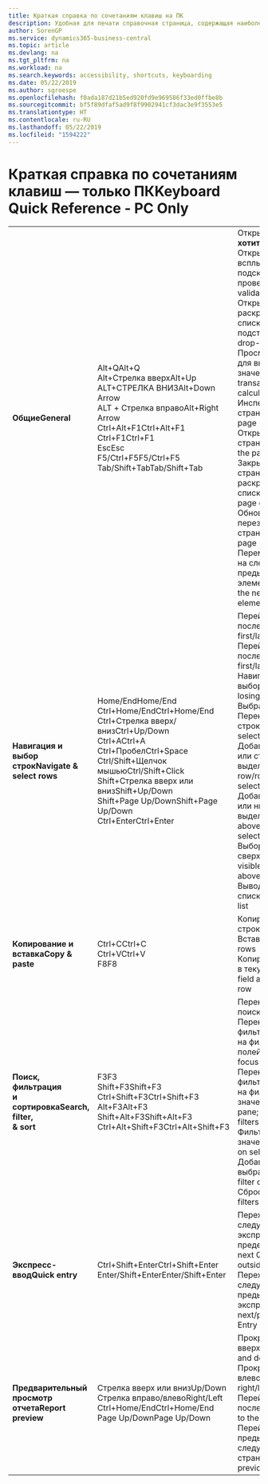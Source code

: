 ```yaml
---
title: Краткая справка по сочетаниям клавиш на ПК
description: Удобная для печати справочная страница, содержащая наиболее популярные сочетания клавиш для пользователей ПК.
author: SorenGP
ms.service: dynamics365-business-central
ms.topic: article
ms.devlang: na
ms.tgt_pltfrm: na
ms.workload: na
ms.search.keywords: accessibility, shortcuts, keyboarding
ms.date: 05/22/2019
ms.author: sgroespe
ms.openlocfilehash: f0ada187d21b5ed920fd9e969586f33ed0ffbe8b
ms.sourcegitcommit: bf5f89dfaf5ad9f8f9902941cf3dac3e9f3553e5
ms.translationtype: HT
ms.contentlocale: ru-RU
ms.lasthandoff: 05/22/2019
ms.locfileid: "1594222"
---
```

# <a name="keyboard-quick-reference---pc-only"></a><span data-ttu-id="c8643-103">Краткая справка по сочетаниям клавиш — только ПК</span><span class="sxs-lookup"><span data-stu-id="c8643-103">Keyboard Quick Reference - PC Only</span></span>

||||  
|----------------|-----------|----------------|
|<span data-ttu-id="c8643-104">**Общие**</span><span class="sxs-lookup"><span data-stu-id="c8643-104">**General**</span></span>|<span data-ttu-id="c8643-105">Alt+Q</span><span class="sxs-lookup"><span data-stu-id="c8643-105">Alt+Q</span></span><br /><span data-ttu-id="c8643-106">Alt+Стрелка вверх</span><span class="sxs-lookup"><span data-stu-id="c8643-106">Alt+Up</span></span><br /><span data-ttu-id="c8643-107">ALT+СТРЕЛКА ВНИЗ</span><span class="sxs-lookup"><span data-stu-id="c8643-107">Alt+Down Arrow</span></span><br /><span data-ttu-id="c8643-108">ALT + Стрелка вправо</span><span class="sxs-lookup"><span data-stu-id="c8643-108">Alt+Right Arrow</span></span><br /><span data-ttu-id="c8643-109">Ctrl+Alt+F1</span><span class="sxs-lookup"><span data-stu-id="c8643-109">Ctrl+Alt+F1</span></span><br /><span data-ttu-id="c8643-110">Ctrl+F1</span><span class="sxs-lookup"><span data-stu-id="c8643-110">Ctrl+F1</span></span><br /><span data-ttu-id="c8643-111">Esc</span><span class="sxs-lookup"><span data-stu-id="c8643-111">Esc</span></span><br /><span data-ttu-id="c8643-112">F5/Ctrl+F5</span><span class="sxs-lookup"><span data-stu-id="c8643-112">F5/Ctrl+F5</span></span><br /><span data-ttu-id="c8643-113">Tab/Shift+Tab</span><span class="sxs-lookup"><span data-stu-id="c8643-113">Tab/Shift+Tab</span></span><br />|<span data-ttu-id="c8643-114">Открытие **Что вы хотите**</span><span class="sxs-lookup"><span data-stu-id="c8643-114">Open **Tell me**</span></span><br /><span data-ttu-id="c8643-115">Открытие всплывающей подсказки или ошибки проверки</span><span class="sxs-lookup"><span data-stu-id="c8643-115">Open tooltip or validation error</span></span><br /><span data-ttu-id="c8643-116">Открытие раскрывающегося списка или поля подстановки</span><span class="sxs-lookup"><span data-stu-id="c8643-116">Open a drop-down or look up</span></span><br /><span data-ttu-id="c8643-117">Просмотр транзакций для вычисляемого значения</span><span class="sxs-lookup"><span data-stu-id="c8643-117">See the transactions for calculated value</span></span><br /><span data-ttu-id="c8643-118">Инспекция страницы</span><span class="sxs-lookup"><span data-stu-id="c8643-118">Inspect the page</span></span><br /><span data-ttu-id="c8643-119">Открытие справки для страницы</span><span class="sxs-lookup"><span data-stu-id="c8643-119">Open help for the page</span></span><br /><span data-ttu-id="c8643-120">Закрытие текущей страницы или раскрывающегося списка</span><span class="sxs-lookup"><span data-stu-id="c8643-120">Close the current page or drop-down</span></span><br /><span data-ttu-id="c8643-121">Обновление или перезагрузка страницы</span><span class="sxs-lookup"><span data-stu-id="c8643-121">Refresh/reload page</span></span><br /><span data-ttu-id="c8643-122">Перемещение фокуса на следующий/предыдущий элемент</span><span class="sxs-lookup"><span data-stu-id="c8643-122">Move focus to the next/previous element</span></span>|
|<span data-ttu-id="c8643-123">**Навигация и <br />выбор строк**</span><span class="sxs-lookup"><span data-stu-id="c8643-123">**Navigate &<br />select rows**</span></span>| <span data-ttu-id="c8643-124">Home/End</span><span class="sxs-lookup"><span data-stu-id="c8643-124">Home/End</span></span><br /><span data-ttu-id="c8643-125">Ctrl+Home/End</span><span class="sxs-lookup"><span data-stu-id="c8643-125">Ctrl+Home/End</span></span> <br /><span data-ttu-id="c8643-126">Ctrl+Стрелка вверх/вниз</span><span class="sxs-lookup"><span data-stu-id="c8643-126">Ctrl+Up/Down</span></span><br /><span data-ttu-id="c8643-127">Ctrl+A</span><span class="sxs-lookup"><span data-stu-id="c8643-127">Ctrl+A</span></span> <br /><span data-ttu-id="c8643-128">Ctrl+Пробел</span><span class="sxs-lookup"><span data-stu-id="c8643-128">Ctrl+Space</span></span><br /><span data-ttu-id="c8643-129">Ctrl/Shift+Щелчок мышью</span><span class="sxs-lookup"><span data-stu-id="c8643-129">Ctrl/Shift+Click</span></span><br /><span data-ttu-id="c8643-130">Shift+Стрелка вверх или вниз</span><span class="sxs-lookup"><span data-stu-id="c8643-130">Shift+Up/Down</span></span><br /><span data-ttu-id="c8643-131">Shift+Page Up/Down</span><span class="sxs-lookup"><span data-stu-id="c8643-131">Shift+Page Up/Down</span></span><br /><span data-ttu-id="c8643-132">Ctrl+Enter</span><span class="sxs-lookup"><span data-stu-id="c8643-132">Ctrl+Enter</span></span>| <span data-ttu-id="c8643-133">Перейти к первому или последнему полю</span><span class="sxs-lookup"><span data-stu-id="c8643-133">Go to first/last field</span></span><br /><span data-ttu-id="c8643-134">Перейти к первой или последней строке</span><span class="sxs-lookup"><span data-stu-id="c8643-134">Go to first/last row</span></span><br /><span data-ttu-id="c8643-135">Навигация без потери выбора</span><span class="sxs-lookup"><span data-stu-id="c8643-135">Navigate without losing selection</span></span><br /><span data-ttu-id="c8643-136">Выбрать все</span><span class="sxs-lookup"><span data-stu-id="c8643-136">Select all</span></span><br /><span data-ttu-id="c8643-137">Переключение выбора строки</span><span class="sxs-lookup"><span data-stu-id="c8643-137">Toggle row selection</span></span><br /> <span data-ttu-id="c8643-138">Добавление строки или строк к выделению</span><span class="sxs-lookup"><span data-stu-id="c8643-138">Add the row/rows to the selection</span></span><br /><span data-ttu-id="c8643-139">Добавить строку выше или ниже выделения</span><span class="sxs-lookup"><span data-stu-id="c8643-139">Add row above/below to selection</span></span><br /><span data-ttu-id="c8643-140">Выбор видимых строк сверху или снизу</span><span class="sxs-lookup"><span data-stu-id="c8643-140">Select visible rows above/below</span></span> <br /><span data-ttu-id="c8643-141">Вывод фокуса из списка</span><span class="sxs-lookup"><span data-stu-id="c8643-141">Focus out of the list</span></span>|
|<span data-ttu-id="c8643-142">**Копирование и вставка**</span><span class="sxs-lookup"><span data-stu-id="c8643-142">**Copy & paste**</span></span>|<span data-ttu-id="c8643-143">Ctrl+C</span><span class="sxs-lookup"><span data-stu-id="c8643-143">Ctrl+C</span></span><br /><span data-ttu-id="c8643-144">Ctrl+V</span><span class="sxs-lookup"><span data-stu-id="c8643-144">Ctrl+V</span></span><br /><span data-ttu-id="c8643-145">F8</span><span class="sxs-lookup"><span data-stu-id="c8643-145">F8</span></span>|<span data-ttu-id="c8643-146">Копировать строки</span><span class="sxs-lookup"><span data-stu-id="c8643-146">Copy rows</span></span><br /><span data-ttu-id="c8643-147">Вставить строки</span><span class="sxs-lookup"><span data-stu-id="c8643-147">Paste rows</span></span><br /><span data-ttu-id="c8643-148">Копировать поле выше в текущую строку</span><span class="sxs-lookup"><span data-stu-id="c8643-148">Copy field above into current row</span></span>|
|<span data-ttu-id="c8643-149">**Поиск, фильтрация <br />и сортировка**</span><span class="sxs-lookup"><span data-stu-id="c8643-149">**Search, filter, <br />& sort**</span></span>|<span data-ttu-id="c8643-150">F3</span><span class="sxs-lookup"><span data-stu-id="c8643-150">F3</span></span><br /><span data-ttu-id="c8643-151">Shift+F3</span><span class="sxs-lookup"><span data-stu-id="c8643-151">Shift+F3</span></span><br /><span data-ttu-id="c8643-152">Ctrl+Shift+F3</span><span class="sxs-lookup"><span data-stu-id="c8643-152">Ctrl+Shift+F3</span></span><br /><span data-ttu-id="c8643-153">Alt+F3</span><span class="sxs-lookup"><span data-stu-id="c8643-153">Alt+F3</span></span><br /><span data-ttu-id="c8643-154">Shift+Alt+F3</span><span class="sxs-lookup"><span data-stu-id="c8643-154">Shift+Alt+F3</span></span><br /><span data-ttu-id="c8643-155">Ctrl+Alt+Shift+F3</span><span class="sxs-lookup"><span data-stu-id="c8643-155">Ctrl+Alt+Shift+F3</span></span>|<span data-ttu-id="c8643-156">Переключение поиска</span><span class="sxs-lookup"><span data-stu-id="c8643-156">Toggle search</span></span><br /><span data-ttu-id="c8643-157">Переключение области фильтров; фокусировка на фильтрах полей</span><span class="sxs-lookup"><span data-stu-id="c8643-157">Toggle filter pane; focus on field filters</span></span><br /><span data-ttu-id="c8643-158">Переключение области фильтров; фокусировка на фильтрах итоговых значений</span><span class="sxs-lookup"><span data-stu-id="c8643-158">Toggle filter pane; focus on totals filters</span></span><br /><span data-ttu-id="c8643-159">Фильтр по выбранному значению ячейки</span><span class="sxs-lookup"><span data-stu-id="c8643-159">Filter on selected cell value</span></span><br /><span data-ttu-id="c8643-160">Добавить фильтр в выбранное поле</span><span class="sxs-lookup"><span data-stu-id="c8643-160">Add filter on selected field</span></span><br /><span data-ttu-id="c8643-161">Сброс фильтров</span><span class="sxs-lookup"><span data-stu-id="c8643-161">Reset filters</span></span>|
|<span data-ttu-id="c8643-162">**Экспресс-ввод**</span><span class="sxs-lookup"><span data-stu-id="c8643-162">**Quick entry**</span></span>|<span data-ttu-id="c8643-163">Ctrl+Shift+Enter</span><span class="sxs-lookup"><span data-stu-id="c8643-163">Ctrl+Shift+Enter</span></span><br /><span data-ttu-id="c8643-164">Enter/Shift+Enter</span><span class="sxs-lookup"><span data-stu-id="c8643-164">Enter/Shift+Enter</span></span>|<span data-ttu-id="c8643-165">Переход к следующему полю экспресс-ввода за пределами списка</span><span class="sxs-lookup"><span data-stu-id="c8643-165">Go to next Quick Entry field outside a list</span></span><br /><span data-ttu-id="c8643-166">Переход к следующему/предыдущему полю экспресс-ввода</span><span class="sxs-lookup"><span data-stu-id="c8643-166">Go to next/previous Quick Entry field</span></span>|
|<span data-ttu-id="c8643-167">**Предварительный просмотр отчета**</span><span class="sxs-lookup"><span data-stu-id="c8643-167">**Report preview**</span></span>|<span data-ttu-id="c8643-168">Стрелка вверх или вниз</span><span class="sxs-lookup"><span data-stu-id="c8643-168">Up/Down</span></span><br /><span data-ttu-id="c8643-169">Стрелка вправо/влево</span><span class="sxs-lookup"><span data-stu-id="c8643-169">Right/Left</span></span><br /><span data-ttu-id="c8643-170">Ctrl+Home/End</span><span class="sxs-lookup"><span data-stu-id="c8643-170">Ctrl+Home/End</span></span><br /><span data-ttu-id="c8643-171">Page Up/Down</span><span class="sxs-lookup"><span data-stu-id="c8643-171">Page Up/Down</span></span>|<span data-ttu-id="c8643-172">Прокрутка страницы вверх или вниз</span><span class="sxs-lookup"><span data-stu-id="c8643-172">Scroll up and down the page</span></span><br /><span data-ttu-id="c8643-173">Прокрутка вправо или влево</span><span class="sxs-lookup"><span data-stu-id="c8643-173">Scroll to the right/left</span></span> <br /><span data-ttu-id="c8643-174">Перейти к первой/последней странице</span><span class="sxs-lookup"><span data-stu-id="c8643-174">Go to the first/last page</span></span><br /><span data-ttu-id="c8643-175">Перейти к предыдущей/следующей странице</span><span class="sxs-lookup"><span data-stu-id="c8643-175">Go to the previous/next page</span></span>|
